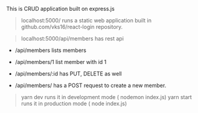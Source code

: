 This is CRUD application built on express.js

> localhost:5000/   runs a static web application built in github.com/vks16/react-login repository.

> localhost:5000/api/members      has rest api

* /api/members      lists members
* /api/members/1    list member with id 1
* /api/members/:id has PUT, DELETE as well

* /api/members/     has a POST request to create a new member.


> yarn dev  runs it in development mode  ( nodemon index.js)
> yarn start runs it in production mode ( node index.js)